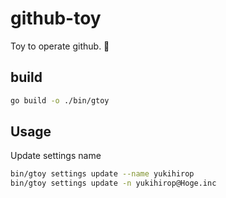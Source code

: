 # github-toy

Toy to operate github. 🤖

## build

```bash
go build -o ./bin/gtoy
```

## Usage

Update settings name

```bash
bin/gtoy settings update --name yukihirop
bin/gtoy settings update -n yukihirop@Hoge.inc
```
